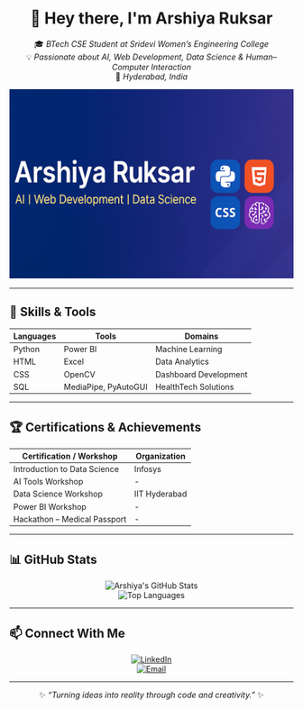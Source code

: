<!-- Intro Section -->
<div align="center">
  
# 👋 Hey there, I'm **Arshiya Ruksar**
🎓 *BTech CSE Student at Sridevi Women’s Engineering College*  
💡 *Passionate about AI, Web Development, Data Science & Human–Computer Interaction*  
📍 *Hyderabad, India*  

![Banner](banner.png) <!-- Replace with your banner -->

</div>

---

## 🚀 Skills & Tools
<div align="center">

| **Languages** | **Tools** | **Domains** |
|---------------|-----------|-------------|
| Python | Power BI | Machine Learning |
| HTML | Excel | Data Analytics |
| CSS | OpenCV | Dashboard Development |
| SQL | MediaPipe, PyAutoGUI | HealthTech Solutions |

</div>

---

## 🏆 Certifications & Achievements
<div align="center">

| **Certification / Workshop** | **Organization** |
|--------------------------------|------------------|
| Introduction to Data Science | Infosys |
| AI Tools Workshop | - |
| Data Science Workshop | IIT Hyderabad |
| Power BI Workshop | - |
| Hackathon – Medical Passport | - |

</div>

---

## 📊 GitHub Stats
<div align="center">

![Arshiya's GitHub Stats](https://github-readme-stats.vercel.app/api?username=arshiya5625&show_icons=true&theme=radical)  
![Top Languages](https://github-readme-stats.vercel.app/api/top-langs/?username=arshiya5625&layout=compact&theme=radical)  

</div>

---

## 📫 Connect With Me
<div align="center">

[![LinkedIn](https://img.shields.io/badge/LinkedIn-blue?logo=linkedin&logoColor=white)](https://www.linkedin.com/in/arshiya-ruksar-b62958298/)  
[![Email](https://img.shields.io/badge/Email-red?logo=gmail&logoColor=white)](mailto:arshiyaruksar5625@gmail.com)   

</div>

---

<div align="center">

✨ *“Turning ideas into reality through code and creativity.”* ✨

</div>

